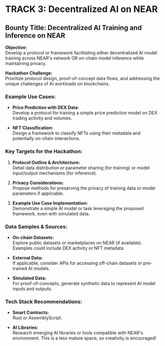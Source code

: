 # TRACK 3: Decentralized AI on NEAR

## Bounty Title: Decentralized AI Training and Inference on NEAR

**Objective:**  
Develop a protocol or framework facilitating either decentralized AI model training across NEAR's network OR on-chain model inference while maintaining privacy.

**Hackathon Challenge:**  
Prioritize protocol design, proof-of-concept data flows, and addressing the unique challenges of AI workloads on blockchains.

### Example Use Cases:
- **Price Prediction with DEX Data:**  
  Develop a protocol for training a simple price prediction model on DEX trading activity and volumes.

- **NFT Classification:**  
  Design a framework to classify NFTs using their metadata and potentially on-chain interactions.

### Key Targets for the Hackathon:
1. **Protocol Outline & Architecture:**  
   Detail data distribution or parameter sharing (for training) or model input/output mechanisms (for inference).

2. **Privacy Considerations:**  
   Propose methods for preserving the privacy of training data or model parameters if applicable.

3. **Example Use Case Implementation:**  
   Demonstrate a simple AI model or task leveraging the proposed framework, even with simulated data.

### Data Samples & Sources:
- **On-chain Datasets:**  
  Explore public datasets or marketplaces on NEAR (if available). Examples could include DEX activity or NFT metadata.

- **External Data:**  
  If applicable, consider APIs for accessing off-chain datasets or pre-trained AI models.

- **Simulated Data:**  
  For proof-of-concepts, generate synthetic data to represent AI model inputs and outputs.

### Tech Stack Recommendations:
- **Smart Contracts:**  
  Rust or AssemblyScript.

- **AI Libraries:**  
  Research emerging AI libraries or tools compatible with NEAR's environment. This is a less mature space, so creativity is encouraged!
